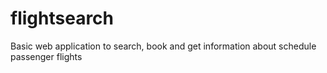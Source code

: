 # flightsearch
Basic web application to search, book and get information about schedule passenger flights

